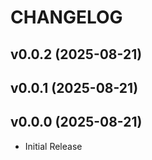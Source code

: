 # CHANGELOG


## v0.0.2 (2025-08-21)


## v0.0.1 (2025-08-21)


## v0.0.0 (2025-08-21)

- Initial Release
